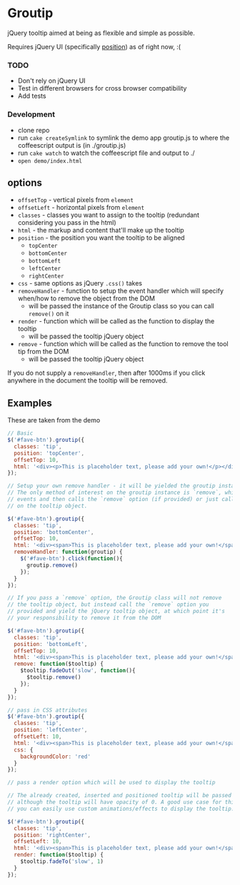 # Groutip

jQuery tooltip aimed at being as flexible and simple as possible.

Requires jQuery UI (specifically [position](http://jqueryui.com/demos/position/)) as of right now, :(

### TODO

* Don't rely on jQuery UI
* Test in different browsers for cross browser compatibility
* Add tests


### Development

* clone repo
* run `cake createSymlink` to symlink the demo app groutip.js to where the coffeescript output is (in ./groutip.js)
* run `cake watch` to watch the coffeescript file and output to ./
* `open demo/index.html`


## options


* `offsetTop` - vertical pixels from `element`
* `offsetLeft` - horizontal pixels from `element`
* `classes` - classes you want to assign to the tooltip (redundant considering you pass in the html)
* `html` - the markup and content that'll make up the tooltip
* `position` - the position you want the tooltip to be aligned
  * `topCenter`
  * `bottomCenter`
  * `bottomLeft`
  * `leftCenter`
  * `rightCenter`
* `css` - same options as jQuery `.css()` takes
* `removeHandler` - function to setup the event handler which will specify when/how to remove the object from the DOM
  * will be passed the instance of the Groutip class so you can call `remove()` on it
* `render` - function which will be called as the function to display the tooltip
  * will be passed the tooltip jQuery object
* `remove` - function which will be called as the function to remove the tool tip from the DOM
  * will be passed the tooltip jQuery object


If you do not supply a `removeHandler`, then after 1000ms if you click anywhere in the document the tooltip will be removed.


## Examples

These are taken from the demo

```javascript
// Basic
$('#fave-btn').groutip({
  classes: 'tip',
  position: 'topCenter',
  offsetTop: 10,
  html: '<div><p>This is placeholder text, please add your own!</p></div>'
});
```

```javascript
// Setup your own remove handler - it will be yielded the groutip instance.
// The only method of interest on the groutip instance is `remove`, which unbinds
// events and then calls the `remove` option (if provided) or just calls jQuery.remove()
// on the tooltip object.

$('#fave-btn').groutip({
  classes: 'tip',
  position: 'bottomCenter',
  offsetTop: 10,
  html: '<div><span>This is placeholder text, please add your own!</span></div>',
  removeHandler: function(groutip) {
    $('#fave-btn').click(function(){
      groutip.remove()
    });
  }
});
```

```javascript
// If you pass a `remove` option, the Groutip class will not remove
// the tooltip object, but instead call the `remove` option you
// provided and yield the jQuery tooltip object, at which point it's
// your responsibility to remove it from the DOM

$('#fave-btn').groutip({
  classes: 'tip',
  position: 'bottomLeft',
  offsetTop: 10,
  html: '<div><span>This is placeholder text, please add your own!</span></div>',
  remove: function($tooltip) {
    $tooltip.fadeOut('slow', function(){
      $tooltip.remove()
    });
  }
});
```

```javascript
// pass in CSS attributes
$('#fave-btn').groutip({
  classes: 'tip',
  position: 'leftCenter',
  offsetLeft: 10,
  html: '<div><span>This is placeholder text, please add your own!</span></div>',
  css: {
    backgroundColor: 'red'
  }
});
```

```javascript
// pass a render option which will be used to display the tooltip

// The already created, inserted and positioned tooltip will be passed to the function,
// although the tooltip will have opacity of 0. A good use case for this is so
// you can easily use custom animations/effects to display the tooltip.

$('#fave-btn').groutip({
  classes: 'tip',
  position: 'rightCenter',
  offsetLeft: 10,
  html: '<div><span>This is placeholder text, please add your own!</span></div>',
  render: function($tooltip) {
    $tooltip.fadeTo('slow', 1)
  }
});
```